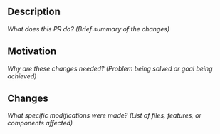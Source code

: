 ## Description

_What does this PR do? (Brief summary of the changes)_

## Motivation

_Why are these changes needed? (Problem being solved or goal being achieved)_

## Changes

_What specific modifications were made? (List of files, features, or components affected)_
